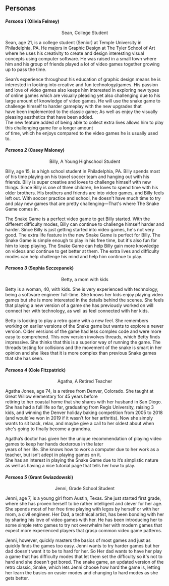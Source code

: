 
## Personas

#### _Persona 1_ (Olivia Felmey)

<div align="center">  
 
 
Sean, College Student  
 
</div>  
 
Sean, age 21, is a college student (Senior) at Temple University in Philadelphia, PA. He majors in Graphic Design at The Tyler School of Art where he uses his creativity to create and design interesting visual concepts using computer software. He was raised in a small town where him and his group of friends played a lot of video games together growing up to pass the time.  
  
Sean’s experience throughout his education of graphic design means he is interested in looking into creative and fun technology/games. His passion and love of video games also keeps him interested in exploring new types of online games which are visually pleasing yet also challenging due to his large amount of knowledge of video games. He will use the snake game to challenge himself to harder gameplay with the new upgrades that  
have been implemented to the classic game; As well as enjoy the visually pleasing aesthetics that have been added.  
The new feature added of being able to collect extra lives allows him to play this challenging game for a longer amount  
of time, which he enjoys compared to the video games he is usually used to.  
 



#### _Persona 2_ (Casey Maloney)

 
<div align="center">  
 
 
Billy, A Young Highschool Student  
 


 </div> 
 
Billy, age 15, is a high school student in Philadelphia, PA. Billy spends most of his time playing on his travel soccer team and hanging out with his friends. Billy is super creative and loves to challenge himself with new things.  Since Billy is one of three children, he loves to spend time with his older brothers. His brothers and friends are into video games, and Billy feels left out. With soccer practice and school, he doesn't have much time to try and play new games that are pretty challenging—That's where The Snake Game comes in. 

The Snake Game is a perfect video game to get Billy started. With the different difficulty modes, Billy can continue to challenge himself harder and harder. Since Billy is just getting started into video games, he's not very good. The extra life feature in the new Snake Game is perfect for Billy. The Snake Game is simple enough to play in his free time, but it's also fun for him to keep playing. The Snake Game can help Billy gain more knowledge on videos and continue to get better at them. The extra lives and difficulty modes can help challenge his mind and help him continue to play. 




  

#### _Persona 3_ (Sophia Szczepanek) 

<div align="center">  
 
 
Betty, a mom with kids   
        
 </div> 
 
 
Betty is a woman, 40, with kids. She is very experienced with technology, being a software engineer full-time. She knows her kids enjoy playing video games but she is more interested in the details behind the scenes. She feels that playing a new version of a game she has previously worked on will connect her with technology, as well as feel connected with her kids.  
  
Betty is looking to play a retro game with a new feel. She remembers working on earlier versions of the Snake game but wants to explore a newer version. Older versions of the game had less complex code and were more easy to comprehend. This new version involves threads, which Betty finds impressive. She thinks that this is a superior way of running the game. The threads testing for collisions and the movement of the snake is smart in her opinion and she likes that it is more complex than previous Snake games that she has seen.
  
 

#### _Persona 4_ (Cole Fitzpatrick)


  
  <div align="center"> 
        
 Agatha, A Retired Teacher 
  </div>  
  
Agatha Jones, age 74, is a retiree from Denver, Colorado. She taught at Great Willow elementary for 45 years before  
retiring to her coastal home that she shares with her husband in San Diego. She has had a full life so far, graduating from Regis University, raising 3 kids, and winning the Denver holiday baking competition from 2005 to 2018 (and would’ve won in 2019 if it wasn’t for her arthritis). Now she simply wants to sit back, relax, and maybe give a call to her oldest about when she's going to finally become a grandma.  
  
Agatha’s doctor has given her the unique recommendation of playing video games to keep her hands dexterous in the later  
years of her life. She knows how to work a computer due to her work as a teacher, but isn’t adept in playing games on it.  
She has an interest in playing the Snake Game due to it’s simplistic nature as well as having a nice tutorial page that tells her how to play.  
 
 </div>  
 
#### _Persona 5_ (Grant Gwiazdowski)


  
  <div align="center">  
 
 Jenni, Grade School Student 
 </div>  
 
Jenni, age 7, is a young girl from Austin, Texas. She just started first grade, where she has proven herself to be rather intelligent and clever for her age. She spends most of her free time playing with legos by herself or with her mom, a civil engineer. Her Dad, a technical artist, has been bonding with her by sharing his love of video games with her. He has been introducing her to some simple retro games to try not overwhelm her with modern games that expect more experienced players that grasp common video game patterns.  
 
Jenni, however, quickly masters the basics of most games and just as quickly finds the games too easy. Jenni wants to try harder games but her dad doesn't want it to be to hard for her. So Her dad wants to have her play a game that has difficulty modes that let them set the difficulty so it's not to hard and she doesn't get bored. The snake game, an updated version of the retro classic, Snake, which lets Jenni choose how hard the game is, letting her learn the basics on easier modes and changing to hard modes as she gets better.  
 

